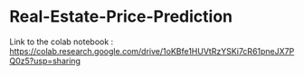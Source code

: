 # Real-Estate-Price-Prediction

Link to the colab notebook : https://colab.research.google.com/drive/1oKBfe1HUVtRzYSKi7cR61pneJX7PQ0z5?usp=sharing
